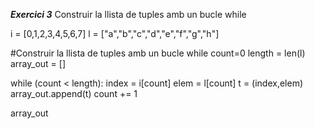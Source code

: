 ***Exercici 3*** Construir la llista de tuples amb un bucle while

i = [0,1,2,3,4,5,6,7]
l = ["a","b","c","d","e","f","g","h"]

#Construir la llista de tuples amb un bucle while
count=0
length = len(l)
array_out = []

while (count < length):
    index = i[count]
    elem = l[count]
    t = (index,elem)
    array_out.append(t)
    count += 1
    
array_out

